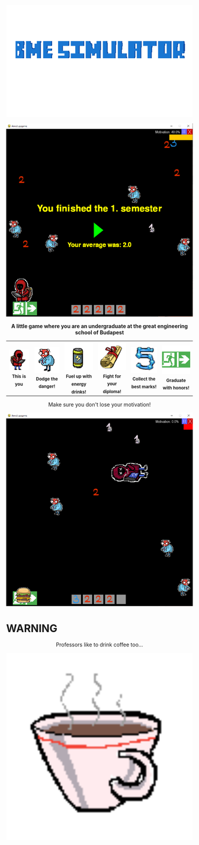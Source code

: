 <p align="center">
  <img src="./python_knowledge_refresh/title.png" width="580">
</p>

<p align="center">
  <img src="./python_knowledge_refresh/1st.PNG" width="580">
</p>
<p align="center">
  <strong>A little game where you are an undergraduate at the great engineering school of Budapest</strong>
</p>

<table align="center">
  <tr>
    <td align="center">
      <img src="./python_knowledge_refresh/undergraduate.png" width="120"><br>
      <sub><b>This is you</b></sub>
    </td>
    <td align="center">
      <img src="./python_knowledge_refresh/prof.png" width="120"><br>
      <sub><b>Dodge the danger!</b></sub>
    </td>
    <td align="center">
      <img src="./python_knowledge_refresh/drink.png" width="120"><br>
      <sub><b>Fuel up with energy drinks!</b></sub>
    </td>
    <td align="center">
      <img src="./python_knowledge_refresh/diploma.png" width="120"><br>
      <sub><b>Fight for your diploma!</b></sub>
    </td>
    <td align="center">
      <img src="./python_knowledge_refresh/5.png" width="120"><br>
      <sub><b>Collect the best marks!</b></sub>
    </td>
    <td align="center">
      <img src="./python_knowledge_refresh/exit.png" width="120"><br>
      <sub><b>Graduate with honors!</b></sub>
    </td>
  </tr>
</table>

<p align="center">
Make sure you don't lose your motivation! 
</p>
<p align="center">
  <img src="./python_knowledge_refresh/died.PNG" width="580">
</p>

# WARNING
<p align="center">
Professors like to drink coffee too... 
</p>
<p align="center">
  <img src="./python_knowledge_refresh/coffee.png" width="580">
</p>
